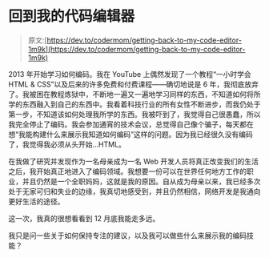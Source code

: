 # 回到我的代码编辑器

> 原文:[https://dev.to/codermom/getting-back-to-my-code-editor-1m9k](https://dev.to/codermom/getting-back-to-my-code-editor-1m9k)

2013 年开始学习如何编码。我在 YouTube 上偶然发现了一个教程“一小时学会 HTML & CSS”以及后来的许多免费和付费课程——确切地说是 6 年，我彻底放弃了。我被困在教程炼狱中，不断地一遍又一遍地学习同样的东西，不知道如何将所学的东西融入到自己的东西中。我看着科技行业的所有女性不断进步，而我仍处于第一步，不知道该如何处理我所学的东西。我被吓到了，我觉得自己很愚蠢，所以我完全停止了编码。我会参加通宵的技术会议，总觉得自己像个骗子，每天都在想“我能构建什么来展示我知道如何编码”这样的问题。因为我已经很久没有编码了，我觉得我必须从头开始...HTML。

在我做了研究并发现作为一名母亲成为一名 Web 开发人员将真正改变我们的生活之后，我开始真正地进入了编码领域。我想要一份可以在世界任何地方工作的职业，并且仍然是一个全职妈妈，这就是我的原因。自从成为母亲以来，我已经多次处于无家可归和失业的边缘，我真切地感受到，并且仍然相信，网络开发是我通向更好生活的途径。

这一次，我真的很想看看到 12 月底我能走多远。

我只是问一些关于如何保持专注的建议，以及我可以做些什么来展示我的编码技能？